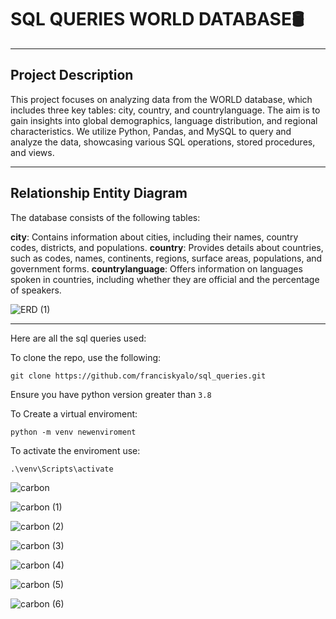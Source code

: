 # **SQL QUERIES WORLD DATABASE🛢**
---
## Project Description
This project focuses on analyzing data from the WORLD database, which includes three key tables: city, country, and countrylanguage. The aim is to gain insights into global demographics, language distribution, and regional characteristics. We utilize Python, Pandas, and MySQL to query and analyze the data, showcasing various SQL operations, stored procedures, and views.

---
## Relationship Entity Diagram
The database consists of the following tables:

**city**: Contains information about cities, including their names, country codes, districts, and populations.
**country**: Provides details about countries, such as codes, names, continents, regions, surface areas, populations, and government forms.
**countrylanguage**: Offers information on languages spoken in countries, including whether they are official and the percentage of speakers.

![ERD (1)](https://github.com/franciskyalo/sql_queries/assets/94622826/f6d9eaf5-58cf-479c-8d1c-118b1e840b19)

---
Here are all the sql queries used:

To clone the repo, use the following:
```
git clone https://github.com/franciskyalo/sql_queries.git
```

Ensure you have python version greater than `3.8`

To Create a virtual enviroment:
```
python -m venv newenviroment
```
To activate the enviroment use:
```
.\venv\Scripts\activate
```


![carbon](https://github.com/franciskyalo/sql_queries/assets/94622826/91278dcf-8377-4dcd-a5de-4b3e604c5b3f)

![carbon (1)](https://github.com/franciskyalo/sql_queries/assets/94622826/d2fe7d4a-8672-46b9-a829-e3030d01ab7c)

![carbon (2)](https://github.com/franciskyalo/sql_queries/assets/94622826/a17714fd-2013-46a2-bc4a-47558c4b06a3)

![carbon (3)](https://github.com/franciskyalo/sql_queries/assets/94622826/cbdc1d5d-cb3a-42a4-ad09-4f3e50670220)

![carbon (4)](https://github.com/franciskyalo/sql_queries/assets/94622826/9e17150e-08e8-4a42-bb5e-71ff4dd442cd)

![carbon (5)](https://github.com/franciskyalo/sql_queries/assets/94622826/aa03b6b2-7694-4118-8ddb-a3880f56ceae)

![carbon (6)](https://github.com/franciskyalo/sql_queries/assets/94622826/89d38582-68dc-4ba9-a9d8-b31fabef1852)
